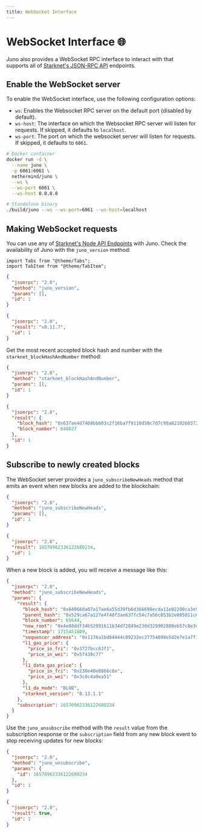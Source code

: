 ```yaml
---
title: WebSocket Interface
---
```


# WebSocket Interface :globe_with_meridians:

Juno also provides a WebSocket RPC interface to interact with that supports all of [Starknet's JSON-RPC API](https://github.com/starkware-libs/starknet-specs/blob/master/api/starknet_api_openrpc.json) endpoints.

## Enable the WebSocket server

To enable the WebSocket interface, use the following configuration options:

- `ws`: Enables the Websocket RPC server on the default port (disabled by default).
- `ws-host`: The interface on which the Websocket RPC server will listen for requests. If skipped, it defaults to `localhost`.
- `ws-port`: The port on which the websocket server will listen for requests. If skipped, it defaults to `6061`.

```bash
# Docker container
docker run -d \
  --name juno \
  -p 6061:6061 \
  nethermind/juno \
  --ws \
  --ws-port 6061 \
  --ws-host 0.0.0.0

# Standalone binary
./build/juno --ws --ws-port=6061 --ws-host=localhost
```

## Making WebSocket requests

You can use any of [Starknet's Node API Endpoints](https://playground.open-rpc.org/?uiSchema[appBar][ui:splitView]=false&schemaUrl=https://raw.githubusercontent.com/starkware-libs/starknet-specs/master/api/starknet_api_openrpc.json&uiSchema[appBar][ui:input]=false&uiSchema[appBar][ui:darkMode]=true&uiSchema[appBar][ui:examplesDropdown]=false) with Juno. Check the availability of Juno with the `juno_version` method:

```mdx-code-block
import Tabs from "@theme/Tabs";
import TabItem from "@theme/TabItem";
```

<Tabs>
<TabItem value="message" label="Message">

```json
{
  "jsonrpc": "2.0",
  "method": "juno_version",
  "params": [],
  "id": 1
}
```

</TabItem>
<TabItem value="response" label="Response">

```json
{
  "jsonrpc": "2.0",
  "result": "v0.11.7",
  "id": 1
}
```

</TabItem>
</Tabs>

Get the most recent accepted block hash and number with the `starknet_blockHashAndNumber` method:

<Tabs>
<TabItem value="message" label="Message">

```json
{
  "jsonrpc": "2.0",
  "method": "starknet_blockHashAndNumber",
  "params": [],
  "id": 1
}
```

</TabItem>
<TabItem value="response" label="Response">

```json
{
  "jsonrpc": "2.0",
  "result": {
    "block_hash": "0x637ae4d7468bb603c2f16ba7f9118d58c7d7c98a8210260372e83e7c9df443a",
    "block_number": 640827
  },
  "id": 1
}
```

</TabItem>
</Tabs>

## Subscribe to newly created blocks

The WebSocket server provides a `juno_subscribeNewHeads` method that emits an event when new blocks are added to the blockchain:

<Tabs>
<TabItem value="message" label="Message">

```json
{
  "jsonrpc": "2.0",
  "method": "juno_subscribeNewHeads",
  "params": [],
  "id": 1
}
```

</TabItem>
<TabItem value="response" label="Response">

```json
{
  "jsonrpc": "2.0",
  "result": 16570962336122680234,
  "id": 1
}
```

</TabItem>
</Tabs>

When a new block is added, you will receive a message like this:

```json
{
  "jsonrpc": "2.0",
  "method": "juno_subscribeNewHeads",
  "params": {
    "result": {
      "block_hash": "0x840660a07a17ae6a55d39fb6d366698ecda11e02280ca3e9ca4b4f1bad741c",
      "parent_hash": "0x529ca67a127e4f40f3ae637fc54c7a56c853b2e085011c64364911af74c9a5c",
      "block_number": 65644,
      "new_root": "0x4e88ddf34b52091611b34d72849e230d329902888eb57c8e3c1b9cc180a426c",
      "timestamp": 1715451809,
      "sequencer_address": "0x1176a1bd84444c89232ec27754698e5d2e7e1a7f1539f12027f28b23ec9f3d8",
      "l1_gas_price": {
        "price_in_fri": "0x3727bcc63f1",
        "price_in_wei": "0x5f438c77"
      },
      "l1_data_gas_price": {
        "price_in_fri": "0x230e40e8866c6e",
        "price_in_wei": "0x3c8c4a9ea51"
      },
      "l1_da_mode": "BLOB",
      "starknet_version": "0.13.1.1"
    },
    "subscription": 16570962336122680234
  }
}
```

Use the `juno_unsubscribe` method with the `result` value from the subscription response or the `subscription` field from any new block event to stop receiving updates for new blocks:

<Tabs>
<TabItem value="message" label="Message">

```json
{
  "jsonrpc": "2.0",
  "method": "juno_unsubscribe",
  "params": {
    "id": 16570962336122680234
  },
  "id": 1
}
```

</TabItem>
<TabItem value="response" label="Response">

```json
{
  "jsonrpc": "2.0",
  "result": true,
  "id": 1
}
```

</TabItem>
</Tabs>
